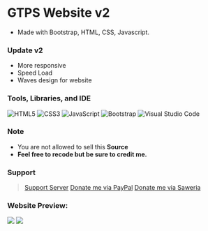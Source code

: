 # GTPS Website v2
- Made with Bootstrap, HTML, CSS, Javascript.

### Update v2
- More responsive
- Speed Load
- Waves design for website

### Tools, Libraries, and IDE
![HTML5](https://img.shields.io/badge/html5-%23E34F26.svg?style=for-the-badge&logo=html5&logoColor=white)
![CSS3](https://img.shields.io/badge/css3-%231572B6.svg?style=for-the-badge&logo=css3&logoColor=white)
![JavaScript](https://img.shields.io/badge/javascript-%23323330.svg?style=for-the-badge&logo=javascript&logoColor=%23F7DF1E)
![Bootstrap](https://img.shields.io/badge/bootstrap-%23563D7C.svg?style=for-the-badge&logo=bootstrap&logoColor=white)
![Visual Studio Code](https://img.shields.io/badge/Visual%20Studio%20Code-0078d7.svg?style=for-the-badge&logo=visual-studio-code&logoColor=white)

### Note
- You are not allowed to sell this **Source**
- **Feel free to recode but be sure to credit me.**

### Support
> [Support Server](https://discord.gg/dGYn2ghxbP)
> [Donate me via PayPal](https://paypal.me/lytetools)
> [Donate me via Saweria](https://saweria.co/LyteVV)

### Website Preview:
<img src="https://media.discordapp.net/attachments/892092969753141281/896690347520950303/unknown.png?width=1103&height=560">
<img src="https://media.discordapp.net/attachments/892092969753141281/896690464969867264/unknown.png?width=1103&height=563">
